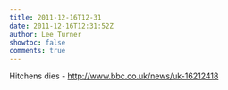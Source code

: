 ```yaml
---
title: 2011-12-16T12-31
date: 2011-12-16T12:31:52Z
author: Lee Turner
showtoc: false
comments: true
---
```


Hitchens dies - http://www.bbc.co.uk/news/uk-16212418

